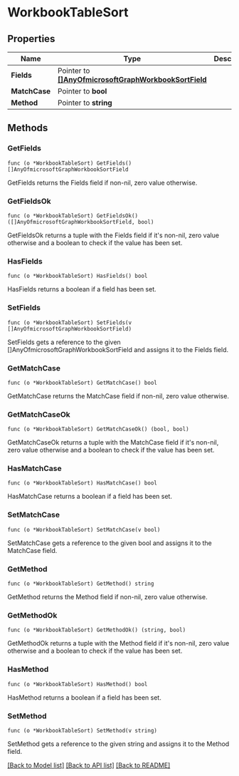 # WorkbookTableSort

## Properties

Name | Type | Description | Notes
------------ | ------------- | ------------- | -------------
**Fields** | Pointer to [**[]AnyOfmicrosoftGraphWorkbookSortField**](anyOf&lt;microsoft.graph.workbookSortField&gt;.md) |  | [optional] 
**MatchCase** | Pointer to **bool** |  | [optional] 
**Method** | Pointer to **string** |  | [optional] 

## Methods

### GetFields

`func (o *WorkbookTableSort) GetFields() []AnyOfmicrosoftGraphWorkbookSortField`

GetFields returns the Fields field if non-nil, zero value otherwise.

### GetFieldsOk

`func (o *WorkbookTableSort) GetFieldsOk() ([]AnyOfmicrosoftGraphWorkbookSortField, bool)`

GetFieldsOk returns a tuple with the Fields field if it's non-nil, zero value otherwise
and a boolean to check if the value has been set.

### HasFields

`func (o *WorkbookTableSort) HasFields() bool`

HasFields returns a boolean if a field has been set.

### SetFields

`func (o *WorkbookTableSort) SetFields(v []AnyOfmicrosoftGraphWorkbookSortField)`

SetFields gets a reference to the given []AnyOfmicrosoftGraphWorkbookSortField and assigns it to the Fields field.

### GetMatchCase

`func (o *WorkbookTableSort) GetMatchCase() bool`

GetMatchCase returns the MatchCase field if non-nil, zero value otherwise.

### GetMatchCaseOk

`func (o *WorkbookTableSort) GetMatchCaseOk() (bool, bool)`

GetMatchCaseOk returns a tuple with the MatchCase field if it's non-nil, zero value otherwise
and a boolean to check if the value has been set.

### HasMatchCase

`func (o *WorkbookTableSort) HasMatchCase() bool`

HasMatchCase returns a boolean if a field has been set.

### SetMatchCase

`func (o *WorkbookTableSort) SetMatchCase(v bool)`

SetMatchCase gets a reference to the given bool and assigns it to the MatchCase field.

### GetMethod

`func (o *WorkbookTableSort) GetMethod() string`

GetMethod returns the Method field if non-nil, zero value otherwise.

### GetMethodOk

`func (o *WorkbookTableSort) GetMethodOk() (string, bool)`

GetMethodOk returns a tuple with the Method field if it's non-nil, zero value otherwise
and a boolean to check if the value has been set.

### HasMethod

`func (o *WorkbookTableSort) HasMethod() bool`

HasMethod returns a boolean if a field has been set.

### SetMethod

`func (o *WorkbookTableSort) SetMethod(v string)`

SetMethod gets a reference to the given string and assigns it to the Method field.


[[Back to Model list]](../README.md#documentation-for-models) [[Back to API list]](../README.md#documentation-for-api-endpoints) [[Back to README]](../README.md)


